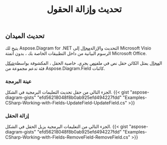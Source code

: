 ﻿---
title: تحديث وإزالة الحقول
type: docs
weight: 20
url: /ar/net/update-remove-fields/
description: يشرح هذا القسم كيفية تحديث الحقول أو إزالتها.
---
## **تحديث الميدان**
 يتيح لك Aspose.Diagram for .NET التحديث والإزالة[مجال](https://reference.aspose.com/diagram/net/aspose.diagram/field) إلى Microsoft Visio الرسوم البيانية من داخل التطبيقات الخاصة بك ، بدون أتمتة Microsoft Office.

 ال[مجال](https://reference.aspose.com/diagram/net/aspose.diagram/field) يمثل الكائن حقل نص في ملف[نص](https://reference.aspose.com/diagram/net/aspose.diagram/text) يجري. خاصية الحقل ، المكشوفة بواسطة[شكل](http://www.aspose.com/api/net/diagram/aspose.diagram/shape) فئة تدعم مجموعة من Aspose.Diagram.Field كائنات.
### **عينة البرمجة**
الجزء التالي من حقل تحديث التعليمات البرمجية في الشكل.
{{< gist "aspose-diagram-gists" "efd56218048f8b0ab925efd494227fdd" "Examples-CSharp-Working-with-Fields-UpdateField-UpdateField.cs" >}}

### **إزالة الحقل**
الجزء التالي من التعليمات البرمجية يزيل الحقل في الشكل.
{{< gist "aspose-diagram-gists" "efd56218048f8b0ab925efd494227fdd" "Examples-CSharp-Working-with-Fields-RemoveField-RemoveField.cs" >}}
